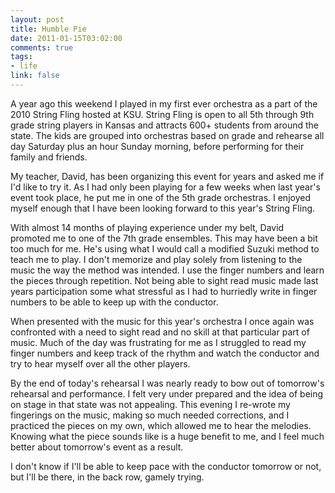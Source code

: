 ```yaml
--- 
layout: post
title: Humble Pie
date: 2011-01-15T03:02:00
comments: true
tags:
- life
link: false
---
```

A year ago this weekend I played in my first ever orchestra as a part of the 2010 String Fling hosted at KSU. String Fling is open to all 5th through 9th grade string players in Kansas and attracts 600+ students from around the state. The kids are grouped into orchestras based on grade and rehearse all day Saturday plus an hour Sunday morning, before performing for their family and friends.

My teacher, David, has been organizing this event for years and asked me if I'd like to try it. As I had only been playing for a few weeks when last year's event took place, he put me in one of the 5th grade orchestras. I enjoyed myself enough that I have been looking forward to this year's String Fling.

With almost 14 months of playing experience under my belt, David promoted me to one of the 7th grade ensembles. This may have been a bit too much for me. He's using what I would call a modified Suzuki method to teach me to play. I don't memorize and play solely from listening to the music the way the method was intended. I use the finger numbers and learn the pieces through repetition. Not being able to sight read music made last years participation some what stressful as I had to hurriedly write in finger numbers to be able to keep up with the conductor.

When presented with the music for this year's orchestra I once again was confronted with a need to sight read and no skill at that particular part of music. Much of the day was frustrating for me as I struggled to read my finger numbers and keep track of the rhythm and watch the conductor and try to hear myself over all the other players.

By the end of today's rehearsal I was nearly ready to bow out of tomorrow's rehearsal and performance. I felt very under prepared and the idea of being on stage in that state was not appealing. This evening I re-wrote my fingerings on the music, making so much needed corrections, and I practiced the pieces on my own, which allowed me to hear the melodies. Knowing what the piece sounds like is a huge benefit to me, and I feel much better about tomorrow's event as a result.

I don't know if I'll be able to keep pace with the conductor tomorrow or not, but I'll be there, in the back row, gamely trying.
